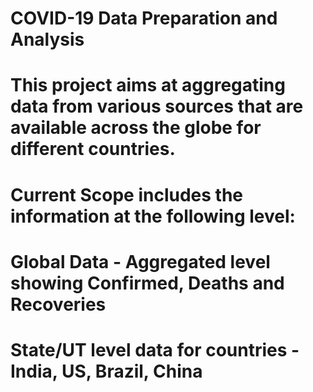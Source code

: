 # COVID-19 Data Preparation and Analysis

# This project aims at aggregating data from various sources that are available across the globe for different countries.
# Current Scope includes the information at the following level:
# Global Data - Aggregated level showing Confirmed, Deaths and Recoveries
# State/UT level data for countries - India, US, Brazil, China


